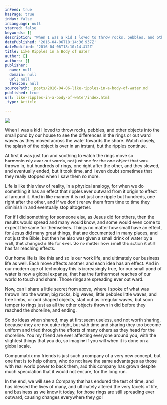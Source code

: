 ```yaml
---
inFeed: true
hasPage: true
inNav: false
inLanguage: null
starred: false
keywords: []
description: "When I was a kid I loved to throw rocks, pebbles, and other objects into the small pond by our house to see the differences in the rings or out ward waves as they moved across the water towards the shore. Watch closely, the splash of the object is over in an instant, but the ripples continue.  At first it was just fun and soothing to watch the rings move so harmoniously ever out wards, not just one for the one object that was thrown in, but hundreds of rings, one right after the other, and they slowed, and eventually ended, but it took time, and I even doubt sometimes that they really stopped when I saw them no more.  Life is like this view of reality, in a physical analogy, for when we do something it has an effect that ripples ever outward from it origin to effect all around it. And in like manner it is not just one ripple but hundreds, one right after the other, and if we don't renew them from time to time they diminish in and eventually stop altogether.  For if I did something for someone else, as Jesus did for others, then the results would spread and many would know, and some would even come to expect the same for themselves. Things no matter how small have an effect, for Jesus did many great things, that are documented in many places, and not just the Bible, but then he also was given a small drink of water by a well, that changed a life for ever. So no matter how small the action it still has far reaching effects.  Our home life is like this and so is our work life, and ultimately our business life as well. Each move affects another, and each idea has an effect. And in our modern age of technology this is increasingly true, for our small pond of water is now a global expanse, that has the furthermost reaches of our world to touch and share. Those rings are spreading ever out ward.  Now, can I share a little secret from above, where I spoke of what was thrown into the water; big rocks, big waves, little pebbles little waves, and tree limbs, or odd shaped objects, start out as irregular waves, but soon temper to rings just as all the other objects thrown in did before they reached the shoreline, and ending.  So do ideas when shared, may at first seem useless, and not worth sharing, because they are not quite right, but with time and sharing they too become uniform and tried through the efforts of many others as they head for the shoreline. You my friend are ever affecting everyone around you, with the slightest things that you do, so imagine if you will when it is done on a global scale.  Compumatrix my friends is just such a company of a very new concept, but one that is to help others, who do not have the same advantages as those with real world power to back them, and this company has grown despite much speculation that it would not endure, for the long run.  In the end, we will see a Company that has endured the test of time, and has blessed the lives of many, and ultimately altered the very facets of life, and business as we know it today, for those rings are still spreading ever outward, causing changes everywhere they go!"
datePublished: '2016-04-06T18:14:36.937Z'
dateModified: '2016-04-06T18:10:14.812Z'
title: Like Ripples in a Body of Water
author: []
authors: []
publisher:
  name: null
  domain: null
  url: null
  favicon: null
sourcePath: _posts/2016-04-06-like-ripples-in-a-body-of-water.md
published: true
url: like-ripples-in-a-body-of-water/index.html
_type: Article

---
```

![](https://the-grid-user-content.s3-us-west-2.amazonaws.com/3fe14482-7c8b-4fa2-8a76-d681d2f4e27e.jpg)

When I was a kid I loved to throw rocks, pebbles, and other objects 
into the small pond by our house to see the differences in the rings or 
out ward waves as they moved across the water towards the shore. Watch 
closely, the splash of the object is over in an instant, but the ripples
continue.

At first it was just fun and soothing to watch the 
rings move so harmoniously ever out wards, not just one for the one 
object that was thrown in, but hundreds of rings, one right after the 
other, and they slowed, and eventually ended, but it took time, and I 
even doubt sometimes that they really stopped when I saw them no more.

Life
is like this view of reality, in a physical analogy, for when we do 
something it has an effect that ripples ever outward from it origin to 
effect all around it. And in like manner it is not just one ripple but 
hundreds, one right after the other, and if we don't renew them from 
time to time they diminish in and eventually stop altogether.

For 
if I did something for someone else, as Jesus did for others, then the 
results would spread and many would know, and some would even come to 
expect the same for themselves. Things no matter how small have an 
effect, for Jesus did many great things, that are documented in many 
places, and not just the Bible, but then he also was given a small drink
of water by a well, that changed a life for ever. So no matter how 
small the action it still has far reaching effects.

Our home life 
is like this and so is our work life, and ultimately our business life 
as well. Each move affects another, and each idea has an effect. And in 
our modern age of technology this is increasingly true, for our small 
pond of water is now a global expanse, that has the furthermost reaches 
of our world to touch and share. Those rings are spreading ever out 
ward.

Now, can I share a little secret from above, where I spoke 
of what was thrown into the water; big rocks, big waves, little pebbles 
little waves, and tree limbs, or odd shaped objects, start out as 
irregular waves, but soon temper to rings just as all the other objects 
thrown in did before they reached the shoreline, and ending.

So do
ideas when shared, may at first seem useless, and not worth sharing, 
because they are not quite right, but with time and sharing they too 
become uniform and tried through the efforts of many others as they head
for the shoreline. You my friend are ever affecting everyone around 
you, with the slightest things that you do, so imagine if you will when 
it is done on a global scale.

Compumatrix my friends is just such a
company of a very new concept, but one that is to help others, who do 
not have the same advantages as those with real world power to back 
them, and this company has grown despite much speculation that it would 
not endure, for the long run.

In the end, we will see a Company 
that has endured the test of time, and has blessed the lives of many, 
and ultimately altered the very facets of life, and business as we know 
it today, for those rings are still spreading ever outward, causing 
changes everywhere they go!